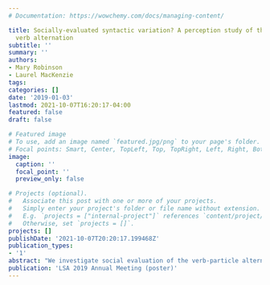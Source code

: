 ```yaml
---
# Documentation: https://wowchemy.com/docs/managing-content/

title: Socially-evaluated syntactic variation? A perception study of the English particle
  verb alternation
subtitle: ''
summary: ''
authors:
- Mary Robinson
- Laurel MacKenzie
tags:
categories: []
date: '2019-01-03'
lastmod: 2021-10-07T16:20:17-04:00
featured: false
draft: false

# Featured image
# To use, add an image named `featured.jpg/png` to your page's folder.
# Focal points: Smart, Center, TopLeft, Top, TopRight, Left, Right, BottomLeft, Bottom, BottomRight.
image:
  caption: ''
  focal_point: ''
  preview_only: false

# Projects (optional).
#   Associate this post with one or more of your projects.
#   Simply enter your project's folder or file name without extension.
#   E.g. `projects = ["internal-project"]` references `content/project/deep-learning/index.md`.
#   Otherwise, set `projects = []`.
projects: []
publishDate: '2021-10-07T20:20:17.199468Z'
publication_types:
- '1'
abstract: "We investigate social evaluation of the verb-particle alternation in English (e.g. *I took the trash out* ~ *I took out the trash*). Kroch and Small (1978) find that radio show hosts use the verb-particle-object order more than their guests, presumably to adhere to prescriptive norms disfavoring sentence-final prepositions. Our perception study, which employs Labov et al.'s (2011) newscaster paradigm, assesses this claim. Newscasters produced either the verb-particle-object order or the verb-object-particle order sentence-finally, although ratings between these two conditions did not differ significantly. This suggests that, despite Kroch and Small’s findings, listeners do not socially evaluate this alternation in perception."
publication: 'LSA 2019 Annual Meeting (poster)'
---
```

